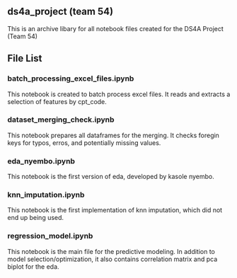 ## ds4a_project (team 54)
This is an archive libary for all notebook files created for the DS4A Project (Team 54)

## File List

### batch_processing_excel_files.ipynb
This notebook is created to batch process excel files. It reads and extracts a selection of features by cpt_code.

### dataset_merging_check.ipynb
This notebook prepares all dataframes for the merging. It checks foregin keys for typos, erros, and potentially missing values.

### eda_nyembo.ipynb
This notebook is the first version of eda, developed by kasole nyembo.

### knn_imputation.ipynb
This notebook is the first implementation of knn imputation, which did not end up being used.

### regression_model.ipynb
This notebook is the main file for the predictive modeling. In addition to model selection/optimization, it also contains correlation matrix and pca biplot for the eda.
